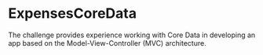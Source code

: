 # ExpensesCoreData
The challenge provides experience working with Core Data in developing an app based on the Model-View-Controller (MVC) architecture.

